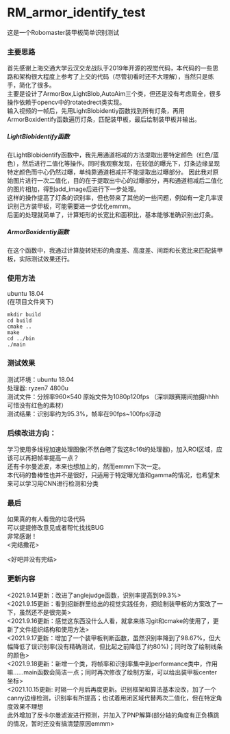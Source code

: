 # RM_armor_identify_test
这是一个Robomaster装甲板简单识别测试
### 主要思路
首先感谢上海交通大学云汉交龙战队于2019年开源的视觉代码，本代码的一些思路和架构很大程度上参考了上交的代码（尽管初看时还不大理解），当然只是练手，简化了很多。<br>
主要是设计了ArmorBox,LightBlob,AutoAim三个类，但还是没有考虑周全，很多操作依赖于opencv中的rotatedrect类实现。<br>
输入视频的一帧后，先用LightBlobidentiy函数找到所有灯条，再用ArmorBoxidentify函数遍历灯条，匹配装甲板，最后绘制装甲板并输出。<br>
##### LightBlobidentify函数
在LightBlobidentify函数中，我先用通道相减的方法提取出要特定颜色（红色/蓝色），然后进行二值化等操作。同时我观察发现，在较低的曝光下，灯条边缘呈现特定颜色而中心仍然过曝，单纯靠通道相减并不能提取出过曝部分。
因此我对原始图片进行一次二值化，目的在于提取出中心的过曝部分，再和通道相减后二值化的图片相加，得到add_image后进行下一步处理。<br>
这样的操作提高了灯条的识别率，但也带来了其他的一些问题，例如有一定几率误识别己方装甲板，可能需要进一步优化emmm。<br>
后面的处理就简单了，计算矩形的长宽比和面积比，基本能够准确识别出灯条。<br>
##### ArmorBoxidentiy函数
在这个函数中，我通过计算旋转矩形的角度差、高度差、间距和长宽比来匹配装甲板，实际测试效果还行。<br>
### 使用方法
ubuntu 18.04 <br>
(在项目文件夹下) <br>
```
mkdir build
cd build
cmake ..
make
cd ../bin
./main
```
### 测试效果
测试环境：ubuntu 18.04<br>处理器: ryzen7 4800u<br>
测试文件：分辨率960×540 原始文件为1080p120fps （深圳跟赛期间拍摄hhhh 可惜没有红色的素材）<br>
测试结果：识别率约为95.3%，帧率在90fps~100fps浮动 <br>
### 后续改进方向：
学习使用多线程加速处理图像(不然白瞎了我这8c16t的处理器)，加入ROI区域，应该可以再把帧率提高一点？<br>
还有卡尔曼滤波，本来也想加上的，然而emmm下次一定。<br>
本代码的鲁棒性也并不是很好，只适用于特定曝光值和gamma的情况，也希望未来可以学习用CNN进行检测和分类 <br>
### 最后
如果真的有人看我的垃圾代码<br>
可以提提修改意见或者帮忙找找BUG<br>
非常感谢！<br>
<完结撒花> <br>


<好吧并没有完结>
### 更新内容
<2021.9.14更新：改进了anglejudge函数，识别率提高到99.3%><br>
<2021.9.15更新：看到招新群里给出的视觉实践任务，把绘制装甲板的方案改了一下，虽然还不是很完美><br>
<2021.9.16更新：感觉这东西没什么人看，就拿来练习git和cmake的使用了，更新了文件组织结构和使用方法> <br>
<2021.9.17更新：增加了一个装甲板判断函数，虽然识别率降到了98.67%，但大幅降低了误识别率(没有精确测试，但比起之前降低了约80%)；同时改了绘制线条的颜色><br>
<2021.9.18更新：新增一个类，将帧率和识别率集中到performance类中，作用嘛......main函数会简洁一点；同时再次修改了绘制方案，可以给出装甲板center坐标><br>
<2021.10.15更新: 时隔一个月后再度更新。识别框架和算法基本没改，加了一个canny边缘检测，识别率有所提高；也试着用闭区域代替两次二值化，但在特定角度效果不理想<br>
此外增加了反卡尔曼滤波进行预测，并加入了PNP解算(部分轴的角度有正负横跳的情况，暂时还没有搞清楚原因emmm> <br>
